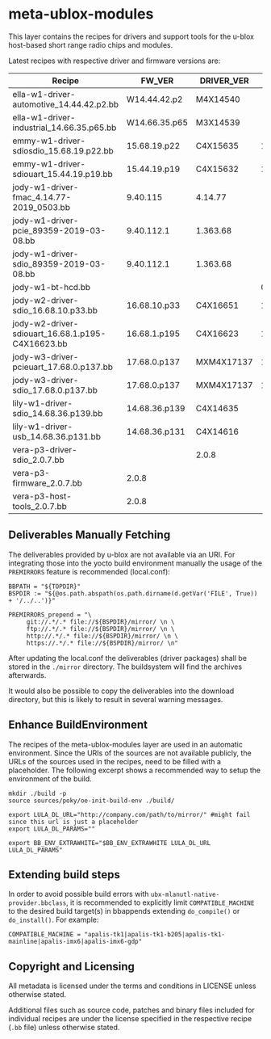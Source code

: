 # meta-ublox-modules

This layer contains the recipes for drivers and support tools for the u-blox host-based short range radio chips and modules.

Latest recipes with respective driver and firmware versions are:

| Recipe | FW_VER | DRIVER_VER | BT_FW_VER |
| ------ | ------ | ---------- | --------- |
| ella-w1-driver-automotive_14.44.42.p2.bb        | W14.44.42.p2  | M4X14540   |
| ella-w1-driver-industrial_14.66.35.p65.bb       | W14.66.35.p65 | M3X14539   |
| emmy-w1-driver-sdiosdio_15.68.19.p22.bb         | 15.68.19.p22  | C4X15635   | 15.26.19.p22  |
| emmy-w1-driver-sdiouart_15.44.19.p19.bb         | 15.44.19.p19  | C4X15632   | 15.100.19.p19 |
| jody-w1-driver-fmac_4.14.77-2019_0503.bb        | 9.40.115      | 4.14.77    |
| jody-w1-driver-pcie_89359-2019-03-08.bb         | 9.40.112.1    | 1.363.68   |
| jody-w1-driver-sdio_89359-2019-03-08.bb         | 9.40.112.1    | 1.363.68   |
| jody-w1-bt-hcd.bb                               |               |            | 002.002.014.0140 |
| jody-w2-driver-sdio_16.68.10.p33.bb             | 16.68.10.p33  | C4X16651   | 16.26.10.p33 |
| jody-w2-driver-sdiouart_16.68.1.p195-C4X16623.bb | 16.68.1.p195  | C4X16623   | 16.26.1.p195 |
| jody-w3-driver-pcieuart_17.68.0.p137.bb         | 17.68.0.p137  | MXM4X17137 | 17.26.0.p137 |
| jody-w3-driver-sdio_17.68.0.p137.bb         | 17.68.0.p137  | MXM4X17137 | 17.26.0.p137 |
| lily-w1-driver-sdio_14.68.36.p139.bb            | 14.68.36.p139 | C4X14635
| lily-w1-driver-usb_14.68.36.p131.bb             | 14.68.36.p131 | C4X14616
| vera-p3-driver-sdio_2.0.7.bb                    |               | 2.0.8      |
| vera-p3-firmware_2.0.7.bb                       | 2.0.8
| vera-p3-host-tools_2.0.7.bb                     | 2.0.8

## Deliverables Manually Fetching

The deliverables provided by u-blox are not available via an URI.
For integrating those into the yocto build environment manually the usage of the `PREMIRRORS` feature is recommended (local.conf):

```shell
BBPATH = "${TOPDIR}"
BSPDIR := "${@os.path.abspath(os.path.dirname(d.getVar('FILE', True)) + '/../..')}"

PREMIRRORS_prepend = "\
     git://.*/.* file://${BSPDIR}/mirror/ \n \
     ftp://.*/.* file://${BSPDIR}/mirror/ \n \
     http://.*/.* file://${BSPDIR}/mirror/ \n \
     https://.*/.* file://${BSPDIR}/mirror/ \n"
```

After updating the local.conf the deliverables (driver packages) shall be stored in the `./mirror` directory.
The buildsystem will find the archives afterwards.

It would also be possible to copy the deliverables into the download directory, but this is likely to result in several warning messages.


## Enhance BuildEnvironment

The recipes of the meta-ublox-modules layer are used in an automatic environment.
Since the URIs of the sources are not available publicly, the URLs of the sources used in the recipes, need to be filled with a placeholder.
The following excerpt shows a recommended way to setup the environment of the build.

```shell
mkdir ./build -p
source sources/poky/oe-init-build-env ./build/

export LULA_DL_URL="http://company.com/path/to/mirror/" #might fail since this url is just a placeholder
export LULA_DL_PARAMS=""

export BB_ENV_EXTRAWHITE="$BB_ENV_EXTRAWHITE LULA_DL_URL LULA_DL_PARAMS"
```


## Extending build steps

In order to avoid possible build errors with `ubx-mlanutl-native-provider.bbclass`, it is recommended to explicitly limit `COMPATIBLE_MACHINE` to the desired build target(s) in bbappends extending `do_compile()` or `do_install()`.
For example:

```shell
COMPATIBLE_MACHINE = "apalis-tk1|apalis-tk1-b205|apalis-tk1-mainline|apalis-imx6|apalis-imx6-gdp"
```


## Copyright and Licensing

All metadata is licensed under the terms and conditions in LICENSE unless otherwise stated.

Additional files such as source code, patches and binary files included for individual recipes are under the license specified in the respective recipe (`.bb` file) unless otherwise stated.
